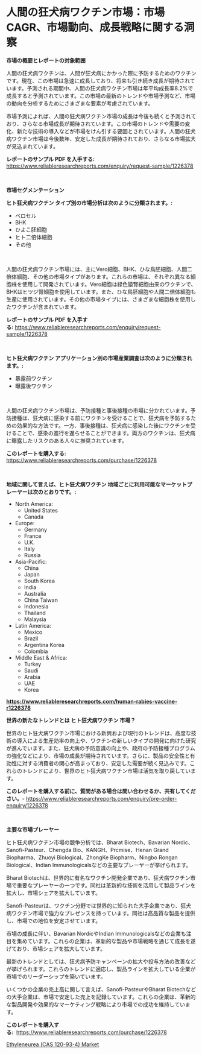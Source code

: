 <p><h1>人間の狂犬病ワクチン市場：市場CAGR、市場動向、成長戦略に関する洞察</h1></p><p><strong>市場の概要とレポートの対象範囲</strong></p>
<p><p>人間の狂犬病ワクチンは、人間が狂犬病にかかった際に予防するためのワクチンです。現在、この市場は急速に成長しており、将来も引き続き成長が期待されています。予測される期間中、人間の狂犬病ワクチン市場は年平均成長率8.2%で成長すると予測されています。この市場の最新のトレンドや市場予測など、市場の動向を分析するためにさまざまな要素が考慮されています。</p><p>市場予測によれば、人間の狂犬病ワクチン市場の成長は今後も続くと予測されており、さらなる市場成長が期待されています。この市場のトレンドや需要の変化、新たな技術の導入などが市場をけん引する要因とされています。人間の狂犬病ワクチン市場は今後数年、安定した成長が期待されており、さらなる市場拡大が見込まれています。</p></p>
<p><strong>レポートのサンプル PDF を入手する:</strong> <a href="https://www.reliableresearchreports.com/enquiry/request-sample/1226378">https://www.reliableresearchreports.com/enquiry/request-sample/1226378</a></p>
<p>&nbsp;</p>
<p><strong>市場セグメンテーション</strong></p>
<p><strong>ヒト狂犬病ワクチン タイプ別の市場分析は次のように分類されます。:</strong></p>
<p><ul><li>ベロセル</li><li>BHK</li><li>ひよこ胚細胞</li><li>ヒト二倍体細胞</li><li>その他</li></ul></p>
<p>&nbsp;</p>
<p><p>人間の狂犬病ワクチン市場には、主にVero細胞、BHK、ひな鳥胚細胞、人間二倍体細胞、その他の市場タイプがあります。これらの市場は、それぞれ異なる細胞株を使用して開発されています。Vero細胞は緑色猿腎細胞由来のワクチンで、BHKはヒツジ腎細胞を使用しています。また、ひな鳥胚細胞や人間二倍体細胞も生産に使用されています。その他の市場タイプには、さまざまな細胞株を使用したワクチンが含まれています。</p></p>
<p><strong>レポートのサンプル PDF を入手する:</strong>&nbsp;<a href="https://www.reliableresearchreports.com/enquiry/request-sample/1226378">https://www.reliableresearchreports.com/enquiry/request-sample/1226378</a></p>
<p>&nbsp;</p>
<p><strong> ヒト狂犬病ワクチン アプリケーション別の市場産業調査は次のように分類されます。:</strong></p>
<p><ul><li>暴露前ワクチン</li><li>曝露後ワクチン</li></ul></p>
<p>&nbsp;</p>
<p><p>人間の狂犬病ワクチン市場は、予防接種と事後接種の市場に分かれています。予防接種は、狂犬病に感染する前にワクチンを受けることで、狂犬病を予防するための効果的な方法です。一方、事後接種は、狂犬病に感染した後にワクチンを受けることで、感染の進行を遅らせることができます。両方のワクチンは、狂犬病に曝露したリスクのある人々に推奨されています。</p></p>
<p><strong>このレポートを購入する:</strong>&nbsp; <a href="https://www.reliableresearchreports.com/purchase/1226378">https://www.reliableresearchreports.com/purchase/1226378</a></p>
<p>&nbsp;</p>
<p><strong>地域に関して言えば、ヒト狂犬病ワクチン 地域ごとに利用可能なマーケットプレーヤーは次のとおりです。:</strong></p>
<p><ul>
    <li>
        North America:
        <ul>
            <li>United States</li>
            <li>Canada</li>
        </ul>
    </li>
    <li>
        Europe:
        <ul>
            <li>Germany</li>
            <li>France</li>
            <li>U.K.</li>
            <li>Italy</li>
            <li>Russia</li>
        </ul>
    </li>
    <li>
        Asia-Pacific:
        <ul>
            <li>China</li>
            <li>Japan</li>
            <li>South Korea</li>
            <li>India</li>
            <li>Australia</li>
            <li>China Taiwan</li>
            <li>Indonesia</li>
            <li>Thailand</li>
            <li>Malaysia</li>
        </ul>
    </li>
    <li>
        Latin America:
        <ul>
            <li>Mexico</li>
            <li>Brazil</li>
            <li>Argentina Korea</li>
            <li>Colombia</li>
        </ul>
    </li>
    <li>
        Middle East & Africa:
        <ul>
            <li>Turkey</li>
            <li>Saudi</li>
            <li>Arabia</li>
            <li>UAE</li>
            <li>Korea</li>
        </ul>
    </li>
    </ul></p>
<p><strong><a href="https://www.reliableresearchreports.com/human-rabies-vaccine-r1226378">https://www.reliableresearchreports.com/human-rabies-vaccine-r1226378</a></strong>&nbsp;</p>
<p><strong>世界の新たなトレンドとは ヒト狂犬病ワクチン 市場？</strong></p>
<p><p>世界のヒト狂犬病ワクチン市場における新興および現行のトレンドは、高度な技術の導入による生産効率の向上や、ワクチンの新しいタイプの開発に向けた研究が進んでいます。また、狂犬病の予防意識の向上や、政府の予防接種プログラムの強化などにより、市場の成長が期待されています。さらに、製品の安全性と有効性に対する消費者の関心が高まっており、安定した需要が続く見込みです。これらのトレンドにより、世界のヒト狂犬病ワクチン市場は活気を取り戻しています。</p></p>
<p><strong>このレポートを購入する前に、質問がある場合は問い合わせるか、共有してください。</strong>- <a href="https://www.reliableresearchreports.com/enquiry/pre-order-enquiry/1226378">https://www.reliableresearchreports.com/enquiry/pre-order-enquiry/1226378</a></p>
<p>&nbsp;</p>
<p><strong>主要な市場プレーヤー</strong></p>
<p><p>ヒト狂犬病ワクチン市場の競争分析では、Bharat Biotech、Bavarian Nordic、Sanofi-Pasteur、Chengda Bio、KANGH、Prcmise、Henan Grand Biopharma、Zhuoyi Biological、ZhongKe Biopharm、Ningbo Rongan Biological、Indian Immunologicalsなどの主要なプレーヤーが挙げられます。</p><p>Bharat Biotechは、世界的に有名なワクチン開発企業であり、狂犬病ワクチン市場で重要なプレーヤーの一つです。同社は革新的な技術を活用して製品ラインを拡大し、市場シェアを拡大しています。</p><p>Sanofi-Pasteurは、ワクチン分野では世界的に知られた大手企業であり、狂犬病ワクチン市場で強力なプレゼンスを持っています。同社は高品質な製品を提供し、市場での地位を安定させています。</p><p>市場の成長に伴い、Bavarian NordicやIndian Immunologicalsなどの企業も注目を集めています。これらの企業は、革新的な製品や市場戦略を通じて成長を遂げており、市場シェアを拡大しています。</p><p>最新のトレンドとしては、狂犬病予防キャンペーンの拡大や投与方法の改善などが挙げられます。これらのトレンドに適応し、製品ラインを拡大している企業が市場でのリーダーシップを築いています。</p><p>いくつかの企業の売上高に関して言えば、Sanofi-PasteurやBharat Biotechなどの大手企業は、市場で安定した売上を記録しています。これらの企業は、革新的な製品開発や効果的なマーケティング戦略により市場での成功を維持しています。</p></p>
<p><strong>このレポートを購入する:</strong>&nbsp;&nbsp;<a href="https://www.reliableresearchreports.com/purchase/1226378">https://www.reliableresearchreports.com/purchase/1226378</a></p>
<p><p><a href="https://fuschia-pecorino-a6d.notion.site/Ethyleneurea-CAS-120-93-4-Market-Research-Report-Its-History-and-Forecast-2024-to-2031-c1ec7ba1d59946cfbb085acb7b44207b">Ethyleneurea (CAS 120-93-4) Market</a></p></p>